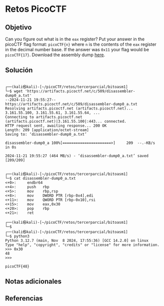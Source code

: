 # Retos PicoCTF


## Objetivo 

Can you figure out what is in the `eax` register? Put your answer in the picoCTF flag format: `picoCTF{n}` where `n` is the contents of the `eax` register in the decimal number base. If the answer was `0x11` your flag would be `picoCTF{17}`. Download the assembly dump [here](https://artifacts.picoctf.net/c/509/disassembler-dump0_a.txt).
## Solución 

```
                                                                                    
┌──(kali㉿kali)-[~/picoCTF/retos/tercerparcial/bitoasm1]
└─$ wget 'https://artifacts.picoctf.net/c/509/disassembler-dump0_a.txt'
--2024-11-21 19:55:27--  https://artifacts.picoctf.net/c/509/disassembler-dump0_a.txt
Resolving artifacts.picoctf.net (artifacts.picoctf.net)... 3.161.55.100, 3.161.55.61, 3.161.55.64, ...
Connecting to artifacts.picoctf.net (artifacts.picoctf.net)|3.161.55.100|:443... connected.
HTTP request sent, awaiting response... 200 OK
Length: 209 [application/octet-stream]
Saving to: ‘disassembler-dump0_a.txt’

disassembler-dump0_a 100%[======================>]     209  --.-KB/s    in 0s      

2024-11-21 19:55:27 (464 MB/s) - ‘disassembler-dump0_a.txt’ saved [209/209]

                                                                                    
┌──(kali㉿kali)-[~/picoCTF/retos/tercerparcial/bitoasm1]
└─$ cat disassembler-dump0_a.txt 
<+0>:     endbr64 
<+4>:     push   rbp
<+5>:     mov    rbp,rsp
<+8>:     mov    DWORD PTR [rbp-0x4],edi
<+11>:    mov    QWORD PTR [rbp-0x10],rsi
<+15>:    mov    eax,0x30
<+20>:    pop    rbp
<+21>:    ret
                                                                                    
┌──(kali㉿kali)-[~/picoCTF/retos/tercerparcial/bitoasm1]
└─$ 
┌──(kali㉿kali)-[~/picoCTF/retos/tercerparcial/bitoasm1]
└─$ python3         
Python 3.12.7 (main, Nov  8 2024, 17:55:36) [GCC 14.2.0] on linux
Type "help", "copyright", "credits" or "license" for more information.
>>> 0x30
48
>>> 

picoCTF{48}

```

## Notas adicionales 

## Referencias 
